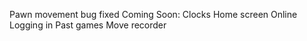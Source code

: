 Pawn movement bug fixed
Coming Soon:
Clocks
Home screen
Online
Logging in
Past games
Move recorder

